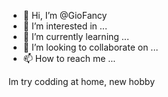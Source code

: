 - 👋 Hi, I’m @GioFancy
- 👀 I’m interested in ...
- 🌱 I’m currently learning ...
- 💞️ I’m looking to collaborate on ...
- 📫 How to reach me ...

<!---
GioFancy/GioFancy is a ✨ special ✨ repository because its `README.md` (this file) appears on your GitHub profile.
You can click the Preview link to take a look at your changes.
--->
Im try codding at home, new hobby
